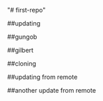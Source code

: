 "# first-repo" 

##updating

##gungob

##gilbert

##cloning

##updating from remote

##another update from remote
